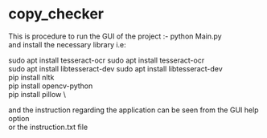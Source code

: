 # copy_checker


This is procedure to run the GUI of the project :-  python Main.py \
and install the necessary library i.e: 

sudo apt install tesseract-ocr	sudo apt install tesseract-ocr \
sudo apt install libtesseract-dev	sudo apt install libtesseract-dev \
pip install nltk \
pip install opencv-python \
pip install pillow \

and the instruction regarding the application can be seen from the GUI help option \
or the instruction.txt file
